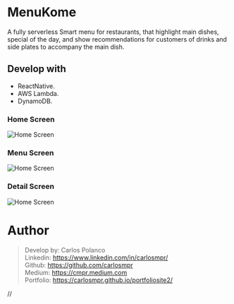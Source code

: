 # MenuKome

 A fully serverless Smart menu for restaurants, that highlight main dishes, special of the day, and show recommendations for customers of drinks and side plates to accompany the main dish.

## Develop with
 - ReactNative.
 - AWS Lambda.
 - DynamoDB.
### Home Screen 
![Home Screen](https://imagesandstuff.s3.amazonaws.com/menukome1.png)

### Menu Screen 
![Home Screen](https://imagesandstuff.s3.amazonaws.com/menukome2.png)


### Detail Screen 
![Home Screen](https://imagesandstuff.s3.amazonaws.com/menukome3.png)


# Author
>Develop by: Carlos Polanco<br>
Linkedin: https://www.linkedin.com/in/carlosmpr/<br>
Github: https://github.com/carlosmpr<br>
Medium: https://cmpr.medium.com<br>
Portfolio: https://carlosmpr.github.io/portfoliosite2/

//